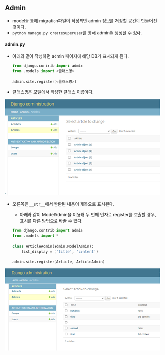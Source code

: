 ## Admin

- model을 통해 migration파일이 작성되면 admin 정보를 저장할 공간이 만들어진 것이다.
- `python manage.py createsuperuser`를 통해 admin을 생성할 수 있다.



#### admin.py

- 아래와 같이 작성하면 admin 페이지에 해당 DB가 표시되게 된다.

  ```python
  from django.contrib import admin
  from .models import <클래스명>
  
  admin.site.register(<클래스명>)
  ```

- 클래스명은 모델에서 작성한 클래스 이름이다.

![image-20220308144826731](admin%EB%90%98%EA%B8%B0.assets/image-20220308144826731.png)

- 오른쪽은 `__str__`에서 반환된 내용이 제목으로 표시된다.

  - 아래와 같이 ModelAdmin을 이용해 두 번째 인자로 register를 호출할 경우, 표시를 다른 방법으로 바꿀 수 있다.

  ```python
  from django.contrib import admin
  from .models import *
  
  class ArticleAdmin(admin.ModelAdmin):
      list_display = ('title', 'content')
  
  admin.site.register(Article, ArticleAdmin)
  ```

![image-20220308145100993](admin%EB%90%98%EA%B8%B0.assets/image-20220308145100993.png)

